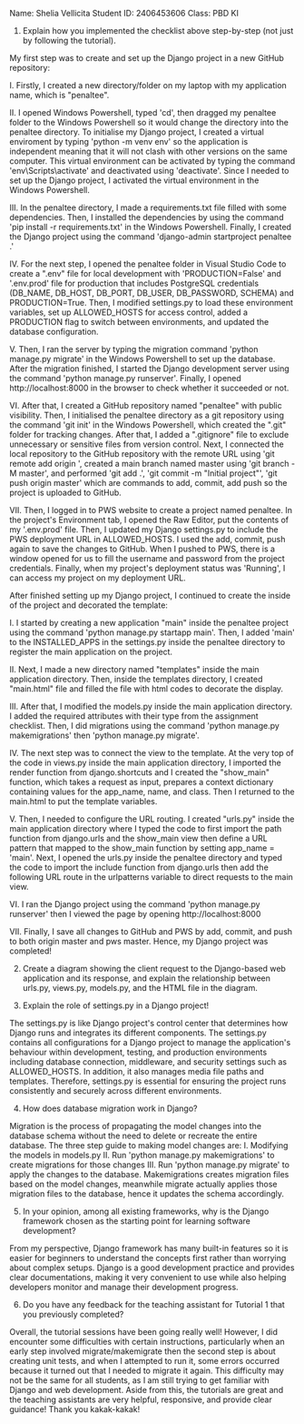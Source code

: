 Name: Shelia Vellicita
Student ID: 2406453606
Class: PBD KI

1. Explain how you implemented the checklist above step-by-step (not just by following the tutorial).

My first step was to create and set up the Django project in a new GitHub repository:

I. Firstly, I created a new directory/folder on my laptop with my application name, which is "penaltee".

II. I opened Windows Powershell, typed 'cd', then dragged my penaltee folder to the Windows Powershell so it would change the directory into the penaltee directory. To initialise my Django project, I created a virtual enviroment by typing 'python -m venv env' so the application is independent meaning that it will not clash with other versions on the same computer. This virtual environment can be activated by typing the command 'env\Scripts\activate' and deactivated using 'deactivate'. Since I needed to set up the Django project, I activated the virtual environment in the Windows Powershell.

III. In the penaltee directory, I made a requirements.txt file filled with some dependencies. Then, I installed the dependencies by using the command 'pip install -r requirements.txt' in the Windows Powershell. Finally, I created the Django project using the command 'django-admin startproject penaltee .'

IV. For the next step, I opened the penaltee folder in Visual Studio Code to create a ".env" file for local development with 'PRODUCTION=False' and '.env.prod' file for production that includes PostgreSQL credentials (DB_NAME, DB_HOST, DB_PORT, DB_USER, DB_PASSWORD, SCHEMA) and PRODUCTION=True. Then, I modified settings.py to load these environment variables, set up ALLOWED_HOSTS for access control, added a PRODUCTION flag to switch between environments, and updated the database configuration.

V. Then, I ran the server by typing the migration command 'python manage.py migrate' in the Windows Powershell to set up the database. After the migration finished, I started the Django development server using the command 'python manage.py runserver'. Finally, I opened http://localhost:8000 in the browser to check whether it succeeded or not.

VI. After that, I created a GitHub repository named "penaltee" with public visibility. Then, I initialised the penaltee directory as a git repository using the command 'git init' in the Windows Powershell, which created the ".git" folder for tracking changes. After that, I added a ".gitignore" file to exclude unnecessary or sensitive files from version control. Next, I connected the local repository to the GitHub repository with the remote URL using 'git remote add origin <URL link>', created a main branch named master using 'git branch -M master', and performed 'git add .', 'git commit -m "Initial project"', 'git push origin master' which are commands to add, commit, add push so the project is uploaded to GitHub.

VII. Then, I logged in to PWS website to create a project named penaltee. In the project's Environment tab, I opened the Raw Editor, put the contents of my '.env.prod' file. Then, I updated my Django settings.py to include the PWS deployment URL in ALLOWED_HOSTS. I used the add, commit, push again to save the changes to GitHub. When I pushed to PWS, there is a window opened for us to fill the username and password from the project credentials. Finally, when my project's deployment status was 'Running', I can access my project on my deployment URL.


After finished setting up my Django project, I continued to create the inside of the project and decorated the template:

I. I started by creating a new application "main" inside the penaltee project using the command 'python manage.py startapp main'. Then, I added 'main' to the INSTALLED_APPS in the settings.py inside the penaltee directory to register the main application on the project.

II. Next, I made a new directory named "templates" inside the main application directory. Then, inside the templates directory, I created "main.html" file and filled the file with html codes to decorate the display.

III. After that, I modified the models.py inside the main application directory. I added the required attributes with their type from the assignment checklist. Then, I did migrations using the command 'python manage.py makemigrations' then 'python manage.py migrate'.

IV. The next step was to connect the view to the template. At the very top of the code in views.py inside the main application directory, I imported the render function from django.shortcuts and I created the "show_main" function, which takes a request as input, prepares a context dictionary containing values for the app_name, name, and class. Then I returned to the main.html to put the template variables.

V. Then, I needed to configure the URL routing. I created "urls.py" inside the main application directory where I typed the code to first import the path function from django.urls and the show_main view then define a URL pattern that mapped to the show_main function by setting app_name = 'main'. Next, I opened the urls.py inside the penaltee directory and typed the code to import the include function from django.urls then add the following URL route in the urlpatterns variable to direct requests to the main view.

VI. I ran the Django project using the command 'python manage.py runserver' then I viewed the page by opening http://localhost:8000

VII. Finally, I save all changes to GitHub and PWS by add, commit, and push to both origin master and pws master. Hence, my Django project was completed!


2. Create a diagram showing the client request to the Django-based web application and its response, and explain the relationship between urls.py, views.py, models.py, and the HTML file in the diagram.




3. Explain the role of settings.py in a Django project!

The settings.py is like Django project's control center that determines how Django runs and integrates its different components. The settings.py contains all configurations for a Django project to manage the application's behaviour within development, testing, and production environments including database connection, middleware, and security settings such as ALLOWED_HOSTS. In addition, it also manages media file paths and templates. Therefore, settings.py is essential for ensuring the project runs consistently and securely across different environments.


4. How does database migration work in Django?

Migration is the process of propagating the model changes into the database schema without the need to delete or recreate the entire database. The three step guide to making model changes are:
I. Modifying the models in models.py
II. Run 'python manage.py makemigrations' to create migrations for those changes
III. Run 'python manage.py migrate' to apply the changes to the database. 
Makemigrations creates migration files based on the model changes, meanwhile migrate actually applies those migration files to the database, hence it updates the schema accordingly.


5. In your opinion, among all existing frameworks, why is the Django framework chosen as the starting point for learning software development?

From my perspective, Django framework has many built-in features so it is easier for beginners to understand the concepts first rather than worrying about complex setups. Django is a good development practice and provides clear documentations, making it very convenient to use while also helping developers monitor and manage their development progress.


6. Do you have any feedback for the teaching assistant for Tutorial 1 that you previously completed?

Overall, the tutorial sessions have been going really well! However, I did encounter some difficulties with certain instructions, particularly when an early step involved migrate/makemigrate then the second step is about creating unit tests, and when I attempted to run it, some errors occurred because it turned out that I needed to migrate it again. This difficulty may not be the same for all students, as I am still trying to get familiar with Django and web development. 
Aside from this, the tutorials are great and the teaching assistants are very helpful, responsive, and provide clear guidance! Thank you kakak-kakak! 